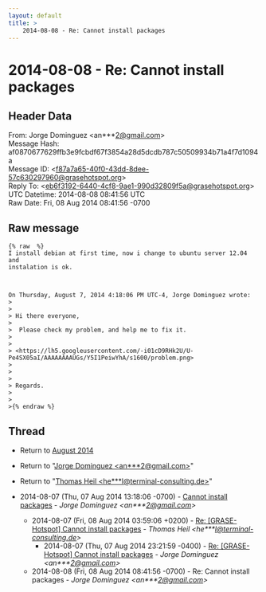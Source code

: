 ```yaml
---
layout: default
title: >
    2014-08-08 - Re: Cannot install packages
---
```


# 2014-08-08 - Re: Cannot install packages

## Header Data

From: Jorge Dominguez \<an***2@gmail.com\><br>
Message Hash: af0870677629ffb3e9fcbdf67f3854a28d5dcdb787c50509934b71a4f7d1094a<br>
Message ID: \<f87a7a65-40f0-43dd-8dee-57c630297960@grasehotspot.org\><br>
Reply To: \<eb6f3192-6440-4cf8-9ae1-990d32809f5a@grasehotspot.org\><br>
UTC Datetime: 2014-08-08 08:41:56 UTC<br>
Raw Date: Fri, 08 Aug 2014 08:41:56 -0700<br>

## Raw message

```
{% raw  %}
I install debian at first time, now i change to ubuntu server 12.04 and 
instalation is ok.



On Thursday, August 7, 2014 4:18:06 PM UTC-4, Jorge Dominguez wrote:
>
>
> Hi there everyone,
>
>  Please check my problem, and help me to fix it.
>
>
> <https://lh5.googleusercontent.com/-i01cD9RHk2U/U-Pe4SX05aI/AAAAAAAAUGs/Y5I1PeiwYhA/s1600/problem.png>
>
>
>
> Regards.
>
>
>{% endraw %}
```

## Thread

+ Return to [August 2014](/archive/2014/08)

+ Return to "[Jorge Dominguez <an***2<span>@</span>gmail.com>](/authors/an___2_at_gmail_com)"
+ Return to "[Thomas Heil <he***l<span>@</span>terminal-consulting.de>](/authors/he___l_at_terminalconsulting_de)"

+ 2014-08-07 (Thu, 07 Aug 2014 13:18:06 -0700) - [Cannot install packages](/archive/2014/08/e6521b6c37d3267175a052b0826e31ff3db80093c596024a009ef74135d25f4c) - _Jorge Dominguez \<an***2@gmail.com\>_
  + 2014-08-07 (Fri, 08 Aug 2014 03:59:06 +0200) - [Re: [GRASE-Hotspot] Cannot install packages](/archive/2014/08/cabbae0e18de204ccfcf34bc6592c341ce31bfb98df63bbed88d56cfc3f05e32) - _Thomas Heil \<he***l@terminal-consulting.de\>_
    + 2014-08-07 (Thu, 07 Aug 2014 23:21:59 -0400) - [Re: [GRASE-Hotspot] Cannot install packages](/archive/2014/08/721cf78c9ac2f19e25af890892839cd7226944b0d9c292fdd0acc6ec6364afed) - _Jorge Dominguez \<an***2@gmail.com\>_
  + 2014-08-08 (Fri, 08 Aug 2014 08:41:56 -0700) - Re: Cannot install packages - _Jorge Dominguez \<an***2@gmail.com\>_


